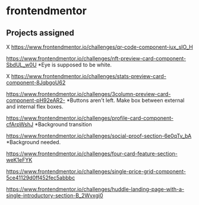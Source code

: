 # frontendmentor

## Projects assigned

X https://www.frontendmentor.io/challenges/qr-code-component-iux_sIO_H

  https://www.frontendmentor.io/challenges/nft-preview-card-component-SbdUL_w0U
  *Eye is supposed to be white.

X https://www.frontendmentor.io/challenges/stats-preview-card-component-8JqbgoU62

  https://www.frontendmentor.io/challenges/3column-preview-card-component-pH92eAR2-
  *Buttons aren't left. Make box between external and internal flex boxes.

  https://www.frontendmentor.io/challenges/profile-card-component-cfArpWshJ
  *Background transition

  https://www.frontendmentor.io/challenges/social-proof-section-6e0qTv_bA
  *Background needed.

  https://www.frontendmentor.io/challenges/four-card-feature-section-weK1eFYK

  https://www.frontendmentor.io/challenges/single-price-grid-component-5ce41129d0ff452fec5abbbc

  https://www.frontendmentor.io/challenges/huddle-landing-page-with-a-single-introductory-section-B_2Wvxgi0
